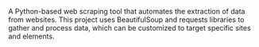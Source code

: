A Python-based web scraping tool that automates the extraction of data from websites. This project uses BeautifulSoup and requests libraries to gather and process data, which can be customized to target specific sites and elements. 
